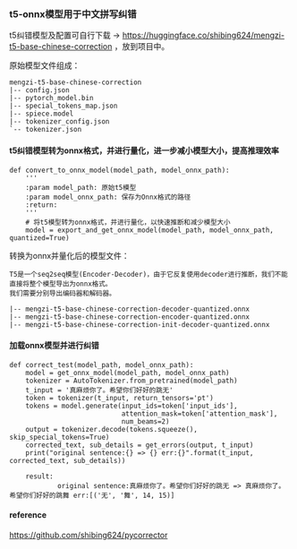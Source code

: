 ### t5-onnx模型用于中文拼写纠错
t5纠错模型及配置可自行下载 -> https://huggingface.co/shibing624/mengzi-t5-base-chinese-correction ，放到项目中。

原始模型文件组成：
```
mengzi-t5-base-chinese-correction
|-- config.json
|-- pytorch_model.bin
|-- special_tokens_map.json
|-- spiece.model
|-- tokenizer_config.json
`-- tokenizer.json
```

#### t5纠错模型转为onnx格式，并进行量化，进一步减小模型大小，提高推理效率
```
def convert_to_onnx_model(model_path, model_onnx_path):
    '''
    :param model_path: 原始t5模型
    :param model_onnx_path: 保存为Onnx格式的路径
    :return:
    '''
    # 将t5模型转为onnx格式，并进行量化，以快速推断和减少模型大小
    model = export_and_get_onnx_model(model_path, model_onnx_path, quantized=True)
```

转换为onnx并量化后的模型文件：

```
T5是一个seq2seq模型(Encoder-Decoder)，由于它反复使用decoder进行推断，我们不能直接将整个模型导出为onnx格式。
我们需要分别导出编码器和解码器。

|-- mengzi-t5-base-chinese-correction-decoder-quantized.onnx
|-- mengzi-t5-base-chinese-correction-encoder-quantized.onnx
|-- mengzi-t5-base-chinese-correction-init-decoder-quantized.onnx
```

#### 加载onnx模型并进行纠错
```
def correct_test(model_path, model_onnx_path):
    model = get_onnx_model(model_path, model_onnx_path)
    tokenizer = AutoTokenizer.from_pretrained(model_path)
    t_input = '真麻烦你了。希望你们好好的跳无'
    token = tokenizer(t_input, return_tensors='pt')
    tokens = model.generate(input_ids=token['input_ids'],
                            attention_mask=token['attention_mask'],
                            num_beams=2)
    output = tokenizer.decode(tokens.squeeze(), skip_special_tokens=True)
    corrected_text, sub_details = get_errors(output, t_input)
    print("original sentence:{} => {} err:{}".format(t_input, corrected_text, sub_details))

    result:
            original sentence:真麻烦你了。希望你们好好的跳无 => 真麻烦你了。希望你们好好的跳舞 err:[('无', '舞', 14, 15)]
```


#### reference
https://github.com/shibing624/pycorrector
